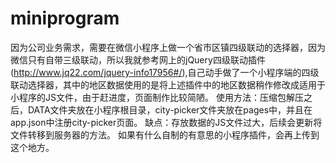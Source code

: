 # miniprogram
因为公司业务需求，需要在微信小程序上做一个省市区镇四级联动的选择器，因为微信只有自带三级联动，所以我就参考网上的jQuery四级联动插件(http://www.jq22.com/jquery-info17956#/),自己动手做了一个小程序端的四级联动选择器，其中的地区数据使用的是将上述插件中的地区数据稍作修改成适用于小程序的JS文件，由于赶进度，页面制作比较简陋。
使用方法：压缩包解压之后，DATA文件夹放在小程序根目录，city-picker文件夹放在pages中，并且在app.json中注册city-picker页面。
缺点：存放数据的JS文件过大，后续会更新将文件转移到服务器的方法。
如果有什么自制的有意思的小程序插件，会再上传到这个地方。
